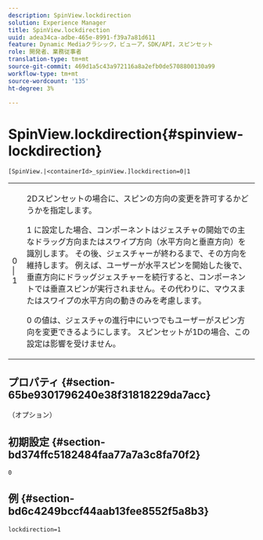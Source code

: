 ```yaml
---
description: SpinView.lockdirection
solution: Experience Manager
title: SpinView.lockdirection
uuid: adea34ca-adbe-465e-8991-f39a7a81d611
feature: Dynamic Mediaクラシック，ビューア，SDK/API，スピンセット
role: 開発者、業務従事者
translation-type: tm+mt
source-git-commit: 469d1a5c43a972116a8a2efb0de5708800130a99
workflow-type: tm+mt
source-wordcount: '135'
ht-degree: 3%

---
```



# SpinView.lockdirection{#spinview-lockdirection}

`[SpinView.|<containerId>_spinView.]lockdirection=0|1`

<table id="table_18D47E7C6A2D4D68B94225CB621D5F7C"> 
 <tbody> 
  <tr> 
   <td colname="col1"> <p> <span class="codeph"> 0 | 1 </span> </p> </td> 
   <td colname="col2"> <p> 2Dスピンセットの場合に、スピンの方向の変更を許可するかどうかを指定します。 </p> <p><span class="codeph"> 1 </span>に設定した場合、コンポーネントはジェスチャの開始での主なドラッグ方向またはスワイプ方向（水平方向と垂直方向）を識別します。 その後、ジェスチャーが終わるまで、その方向を維持します。 例えば、ユーザーが水平スピンを開始した後で、垂直方向にドラッグジェスチャーを続行すると、コンポーネントでは垂直スピンが実行されません。その代わりに、マウスまたはスワイプの水平方向の動きのみを考慮します。 </p> <p><span class="codeph"> 0 </span>の値は、ジェスチャの進行中にいつでもユーザーがスピン方向を変更できるようにします。 スピンセットが1Dの場合、この設定は影響を受けません。 </p> </td> 
  </tr> 
 </tbody> 
</table>

## プロパティ {#section-65be9301796240e38f31818229da7acc}

（オプション）

## 初期設定 {#section-bd374ffc5182484faa77a7a3c8fa70f2}

`0`

## 例 {#section-bd6c4249bccf44aab13fee8552f5a8b3}

`lockdirection=1`
